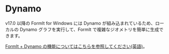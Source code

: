# Dynamo

v17.0 以降の FormIt for Windows には Dynamo が組み込まれているため、ローカルの Dynamo グラフを実行して、FormIt で複雑なジオメトリを簡単に生成できます。

[FormIt + Dynamo の機能についてはこちらを参照してください\(英語\)](https://formit.autodesk.com/page/formit-dynamo)。

